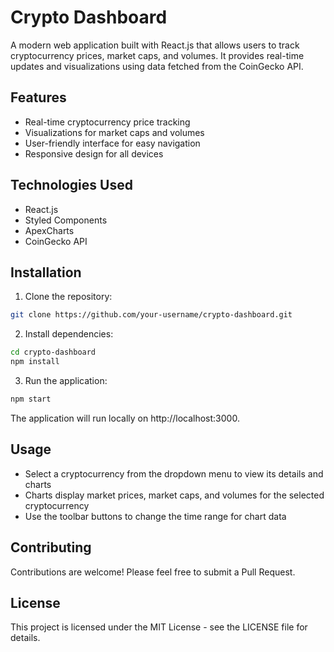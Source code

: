 # Crypto Dashboard

A modern web application built with React.js that allows users to track cryptocurrency prices, market caps, and volumes. It provides real-time updates and visualizations using data fetched from the CoinGecko API.

## Features

- Real-time cryptocurrency price tracking
- Visualizations for market caps and volumes
- User-friendly interface for easy navigation
- Responsive design for all devices

## Technologies Used

- React.js
- Styled Components
- ApexCharts
- CoinGecko API

## Installation

1. Clone the repository:
```bash
git clone https://github.com/your-username/crypto-dashboard.git
```

2. Install dependencies:
```bash
cd crypto-dashboard
npm install
```

3. Run the application:
```bash
npm start
```

The application will run locally on http://localhost:3000.

## Usage

- Select a cryptocurrency from the dropdown menu to view its details and charts
- Charts display market prices, market caps, and volumes for the selected cryptocurrency
- Use the toolbar buttons to change the time range for chart data

## Contributing

Contributions are welcome! Please feel free to submit a Pull Request.

## License

This project is licensed under the MIT License - see the LICENSE file for details.

